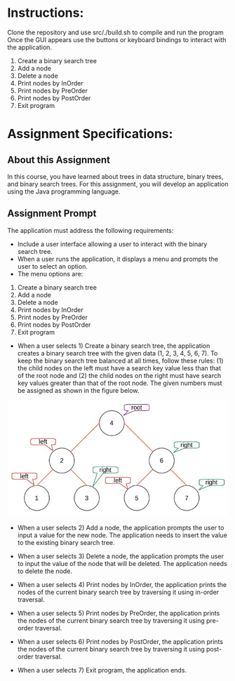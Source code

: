 # Instructions:
Clone the repository and use src/./build.sh to compile and run the program
Once the GUI appears use the buttons or keyboard bindings to interact with the application.
1. Create a binary search tree
2. Add a node
3. Delete a node
4. Print nodes by InOrder
5. Print nodes by PreOrder
6. Print nodes by PostOrder
7. Exit program

# Assignment Specifications:

## About this Assignment
In this course, you have learned about trees in data structure, binary trees, and binary search trees. For this assignment, you will develop an application using the Java programming language.

## Assignment Prompt
The application must address the following requirements:

- Include a user interface allowing a user to interact with the binary search tree.
- When a user runs the application, it displays a menu and prompts the user to select an option.
- The menu options are:
1. Create a binary search tree
2. Add a node
3. Delete a node
4. Print nodes by InOrder
5. Print nodes by PreOrder
6. Print nodes by PostOrder
7. Exit program
- When a user selects 1) Create a binary search tree, the application creates a binary search tree with the given data (1, 2, 3, 4, 5, 6, 7). To keep the binary search tree balanced at all times, follow these rules: (1) the child nodes on the left must have a search key value less than that of the root node and (2) the child nodes on the right must have search key values greater than that of the root node.
The given numbers must be assigned as shown in the figure below.

![diagram](./images/cs201-1-diagram.jpeg "Diagram")


- When a user selects 2) Add a node, the application prompts the user to input a value for the new node. The application needs to insert the value to the existing binary search tree.

- When a user selects 3) Delete a node, the application prompts the user to input the value of the node that will be deleted. The application needs to delete the node.

- When a user selects 4) Print nodes by InOrder, the application prints the nodes of the current binary search tree by traversing it using in-order traversal.

- When a user selects 5) Print nodes by PreOrder, the application prints the nodes of the current binary search tree by traversing it using pre-order traversal.

- When a user selects 6) Print nodes by PostOrder, the application prints the nodes of the current binary search tree by traversing it using post-order traversal.

- When a user selects 7) Exit program, the application ends.